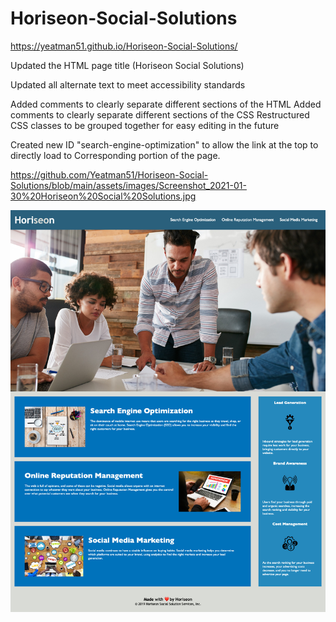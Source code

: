 # Horiseon-Social-Solutions

https://yeatman51.github.io/Horiseon-Social-Solutions/

Updated the HTML page title (Horiseon Social Solutions)

Updated all alternate text to meet accessibility standards

Added comments to clearly separate different sections of the HTML
Added comments to clearly separate different sections of the CSS
Restructured CSS  classes to be grouped together for easy editing in the future

Created new ID "search-engine-optimization" to allow the link at the top to directly load to Corresponding portion of the page.


https://github.com/Yeatman51/Horiseon-Social-Solutions/blob/main/assets/images/Screenshot_2021-01-30%20Horiseon%20Social%20Solutions.jpg

![Final layout design](https://github.com/Yeatman51/Horiseon-Social-Solutions/blob/main/assets/images/Screenshot_2021-01-30%20Horiseon%20Social%20Solutions.jpg)

